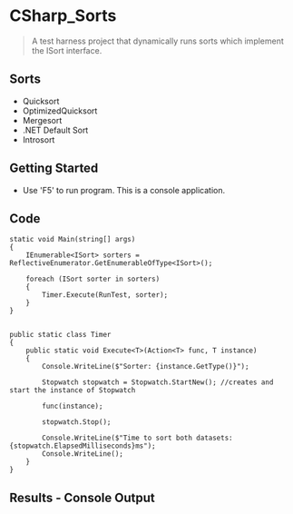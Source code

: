 
# CSharp_Sorts

> A test harness project that dynamically runs sorts which implement the ISort interface.

## Sorts
* Quicksort
* OptimizedQuicksort
* Mergesort
* .NET Default Sort
* Introsort


## Getting Started
* Use 'F5' to run program.  This is a console application.  

## Code
```
static void Main(string[] args)
{
    IEnumerable<ISort> sorters = ReflectiveEnumerator.GetEnumerableOfType<ISort>();

    foreach (ISort sorter in sorters)
    {
        Timer.Execute(RunTest, sorter);
    }
}


public static class Timer
{
    public static void Execute<T>(Action<T> func, T instance)
    {
        Console.WriteLine($"Sorter: {instance.GetType()}");

        Stopwatch stopwatch = Stopwatch.StartNew(); //creates and start the instance of Stopwatch

        func(instance);

        stopwatch.Stop();

        Console.WriteLine($"Time to sort both datasets: {stopwatch.ElapsedMilliseconds}ms");
        Console.WriteLine();
    }
}

```

## Results - Console Output
